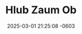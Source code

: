 ---
layout: movie-video-data
date: 2025-03-01 21:25:08 -0603
categories: movie

# Site Attributes
title: "Hlub Zaum Ob"
permalink: "/movie/Hlub_Zaum_Ob"

# Movie Attributes
synopsis: "Meej tau cog lus rau Nkauj See haistias tsis tau See ces cia nws ua nraug laus mus li. Nkauj See Cog lus rau Meej haistias, hnub twg tsis muaj tej me hauv roob hauv hav lawd, hnub ntawv See txojkev hlub Meej mam li xaus. Meej thiaj tso siab plhuav mus kawm txuj. Tiamsis hnub tsis tau ntev, hmo tsis tau ntau Nkauj See twb hloov siab mus ua luag nkauj nyab lawm. Koob Meej thiaj ua lub neej ntxuag kua muag. Nkauj See xav haistias tau tus muaj txiaj nplua nuj lawm ces lub neej yuav tshav ntuj. Tiamsis nws lub neej mus ua luag nyab tsuas muaj tsaus ntuj nti nrog lub kua muag. Thaum nkawv ob leeg lub kua muag poob, nkawv mam paub haistias txojkev hlub uas tau cog tseg tiamsis muab thuav lawd, iab npaum li cas. Caw nej nawvdaws saib seb Koob Meej thiab Nkauj See nkawv txojkev hlub xaus li cas."
producer: "Golden Path Entertainment"
director: "Muas Lis"
writer: "Muas Lis"
video_link: ""
genre: "Romance"
year: "2000"
release_type: "VHS"
storage: "Private"
thumbnail: "/assets/images/movie_thumbnails/Hlub Zaum Ob.jpeg"
publishing_company: "Golden Path Entertainment"

# Sequels + Parts
base_movie: ""
total_parts: 
sequel: ""

# Movie Cast
cast:
- name: "Kwm Lis"
- name: "Zuag Vaaj"
- name: "Tsheem Yaaj"
- name: "Vam Lis Thoj"
- name: "Neeb Hawj"
- name: "Maiv Lis Yaj"
- name: "Mais Xyooj"
- name: "Xaiv Yaaj"
- name: "Kaag Yaaj"
- name: "Ntxhoo Lis"
---